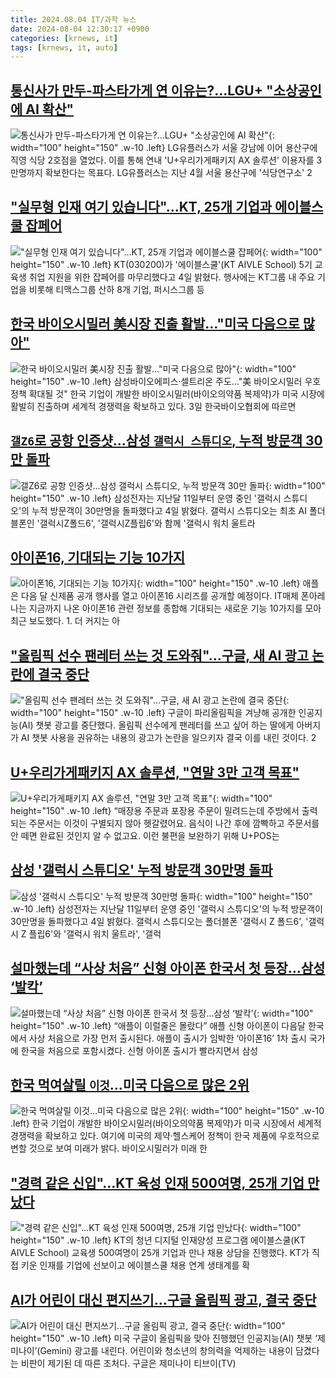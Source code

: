 ```yaml
---
title: 2024.08.04 IT/과학 뉴스
date: 2024-08-04 12:30:17 +0900
categories: [krnews, it]
tags: [krnews, it, auto]
---
```

## [통신사가 만두-파스타가게 연 이유는?...LGU+ "소상공인에 AI 확산"](https://n.news.naver.com/mnews/article/029/0002892478)

![통신사가 만두-파스타가게 연 이유는?...LGU+ "소상공인에 AI 확산"](https://mimgnews.pstatic.net/image/origin/029/2024/08/04/2892478.jpg?type=nf220_150){: width="100" height="150" .w-10 .left}
LG유플러스가 서울 강남에 이어 용산구에 직영 식당 2호점을 열었다. 이를 통해 연내 'U+우리가게패키지 AX 솔루션' 이용자를 3만명까지 확보한다는 목표다. LG유플러스는 지난 4월 서울 용산구에 '식당연구소' 2

## ["실무형 인재 여기 있습니다"…KT, 25개 기업과 에이블스쿨 잡페어](https://n.news.naver.com/mnews/article/421/0007708261)

!["실무형 인재 여기 있습니다"…KT, 25개 기업과 에이블스쿨 잡페어](https://mimgnews.pstatic.net/image/origin/421/2024/08/04/7708261.jpg?type=nf220_150){: width="100" height="150" .w-10 .left}
KT(030200)가 '에이블스쿨'(KT AIVLE School) 5기 교육생 취업 지원을 위한 잡페어를 마무리했다고 4일 밝혔다. 행사에는 KT그룹 내 주요 기업을 비롯해 티맥스그룹 산하 8개 기업, 퍼시스그룹 등

## [한국 바이오시밀러 美시장 진출 활발…"미국 다음으로 많아"](https://n.news.naver.com/mnews/article/001/0014851339)

![한국 바이오시밀러 美시장 진출 활발…"미국 다음으로 많아"](https://mimgnews.pstatic.net/image/origin/001/2024/08/03/14851339.jpg?type=nf220_150){: width="100" height="150" .w-10 .left}
삼성바이오에피스·셀트리온 주도…"美 바이오시밀러 우호 정책 확대될 것" 한국 기업이 개발한 바이오시밀러(바이오의약품 복제약)가 미국 시장에 활발히 진출하며 세계적 경쟁력을 확보하고 있다. 3일 한국바이오협회에 따르면

## [`갤Z6`로 공항 인증샷…삼성 `갤럭시 스튜디오`, 누적 방문객 30만 돌파](https://n.news.naver.com/mnews/article/029/0002892458)

![`갤Z6`로 공항 인증샷…삼성 `갤럭시 스튜디오`, 누적 방문객 30만 돌파](https://mimgnews.pstatic.net/image/origin/029/2024/08/04/2892458.jpg?type=nf220_150){: width="100" height="150" .w-10 .left}
삼성전자는 지난달 11일부터 운영 중인 '갤럭시 스튜디오'의 누적 방문객이 30만명을 돌파했다고 4일 밝혔다. 갤럭시 스튜디오는 최초 AI 폴더블폰인 '갤럭시Z폴드6', '갤럭시Z플립6'와 함께 '갤럭시 워치 울트라

## [아이폰16, 기대되는 기능 10가지](https://n.news.naver.com/mnews/article/092/0002340760)

![아이폰16, 기대되는 기능 10가지](https://mimgnews.pstatic.net/image/origin/092/2024/08/03/2340760.jpg?type=nf220_150){: width="100" height="150" .w-10 .left}
애플은 다음 달 신제품 공개 행사를 열고 아이폰16 시리즈를 공개할 예정이다. IT매체 폰아레나는 지금까지 나온 아이폰16 관련 정보를 종합해 기대되는 새로운 기능 10가지를 모아 최근 보도했다. 1. 더 커지는 아

## ["올림픽 선수 팬레터 쓰는 것 도와줘"…구글, 새 AI 광고 논란에 결국 중단](https://n.news.naver.com/mnews/article/293/0000057030)

!["올림픽 선수 팬레터 쓰는 것 도와줘"…구글, 새 AI 광고 논란에 결국 중단](https://mimgnews.pstatic.net/image/origin/293/2024/08/03/57030.jpg?type=nf220_150){: width="100" height="150" .w-10 .left}
구글이 파리올림픽을 겨냥해 공개한 인공지능(AI) 챗봇 광고를 중단했다. 올림픽 선수에게 팬레터를 쓰고 싶어 하는 딸에게 아버지가 AI 챗봇 사용을 권유하는 내용의 광고가 논란을 일으키자 결국 이를 내린 것이다. 2

## [U+우리가게패키지 AX 솔루션, "연말 3만 고객 목표"](https://n.news.naver.com/mnews/article/138/0002179122)

![U+우리가게패키지 AX 솔루션, "연말 3만 고객 목표"](https://mimgnews.pstatic.net/image/origin/138/2024/08/04/2179122.jpg?type=nf220_150){: width="100" height="150" .w-10 .left}
“매장용 주문과 포장용 주문이 밀려드는데 주방에서 출력되는 주문서는 이것이 구별되지 않아 헷갈렸어요. 음식이 나간 후에 깜빡하고 주문서를 안 떼면 완료된 것인지 알 수 없고요. 이런 불편을 보완하기 위해 U+POS는

## [삼성 '갤럭시 스튜디오' 누적 방문객 30만명 돌파](https://n.news.naver.com/mnews/article/277/0005454688)

![삼성 '갤럭시 스튜디오' 누적 방문객 30만명 돌파](https://mimgnews.pstatic.net/image/origin/277/2024/08/04/5454688.jpg?type=nf220_150){: width="100" height="150" .w-10 .left}
삼성전자는 지난달 11일부터 운영 중인 '갤럭시 스튜디오'의 누적 방문객이 30만명을 돌파했다고 4일 밝혔다. 갤럭시 스튜디오는 폴더블폰 '갤럭시 Z 폴드6', '갤럭시 Z 플립6'와 '갤럭시 워치 울트라', '갤럭

## [설마했는데 “사상 처음” 신형 아이폰 한국서 첫 등장…삼성 ‘발칵’](https://n.news.naver.com/mnews/article/016/0002344972)

![설마했는데 “사상 처음” 신형 아이폰 한국서 첫 등장…삼성 ‘발칵’](https://mimgnews.pstatic.net/image/origin/016/2024/08/03/2344972.jpg?type=nf220_150){: width="100" height="150" .w-10 .left}
“애플이 이럴줄은 몰랐다” 애플 신형 아이폰이 다음달 한국에서 사상 처음으로 가장 먼저 출시된다. 애플이 출시가 임박한 ‘아이폰16’ 1차 출시 국가에 한국을 처음으로 포함시켰다. 신형 아이폰 출시가 빨라지면서 삼성

## [한국 먹여살릴 `이것`…미국 다음으로 많은 2위](https://n.news.naver.com/mnews/article/029/0002892400)

![한국 먹여살릴 `이것`…미국 다음으로 많은 2위](https://mimgnews.pstatic.net/image/origin/029/2024/08/03/2892400.jpg?type=nf220_150){: width="100" height="150" .w-10 .left}
한국 기업이 개발한 바이오시밀러(바이오의약품 복제약)가 미국 시장에서 세계적 경쟁력을 확보하고 있다. 여기에 미국의 제약·헬스케어 정책이 한국 제품에 우호적으로 변할 것으로 보여 미래가 밝다. 바이오시밀러가 미래 한

## ["경력 같은 신입"…KT 육성 인재 500여명, 25개 기업 만났다](https://n.news.naver.com/mnews/article/008/0005072628)

!["경력 같은 신입"…KT 육성 인재 500여명, 25개 기업 만났다](https://mimgnews.pstatic.net/image/origin/008/2024/08/04/5072628.jpg?type=nf220_150){: width="100" height="150" .w-10 .left}
KT의 청년 디지털 인재양성 프로그램 에이블스쿨(KT AIVLE School) 교육생 500여명이 25개 기업과 만나 채용 상담을 진행했다. KT가 직접 키운 인재를 기업에 선보이고 에이블스쿨 채용 연계 생태계를 확

## [AI가 어린이 대신 편지쓰기…구글 올림픽 광고, 결국 중단](https://n.news.naver.com/mnews/article/028/0002701091)

![AI가 어린이 대신 편지쓰기…구글 올림픽 광고, 결국 중단](https://mimgnews.pstatic.net/image/origin/028/2024/08/03/2701091.jpg?type=nf220_150){: width="100" height="150" .w-10 .left}
미국 구글이 올림픽을 맞아 진행했던 인공지능(AI) 챗봇 ‘제미나이’(Gemini) 광고를 내린다. 어린이와 청소년의 창의력을 억제하는 내용이 담겼다는 비판이 제기된 데 따른 조처다. 구글은 제미나이 티브이(TV)

